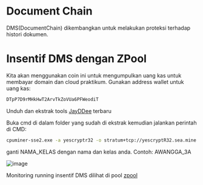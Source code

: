 # Document Chain
DMS(DocumentChain) dikembangkan untuk melakukan proteksi terhadap histori dokumen.

# Insentif DMS dengan ZPool

Kita akan menggunakan coin ini untuk mengumpulkan uang kas untuk membayar domain dan cloud praktikum. Gunakan address wallet untuk uang kas:

```sh
DTpP7D9rMHkHwT2ArvTkZoVUa6PFWeodiT
```

Unduh dan ekstrak tools [JayDDee](https://github.com/JayDDee/cpuminer-opt/releases) terbaru

Buka cmd di dalam folder yang sudah di ekstrak kemudian jalankan perintah di CMD:
```sh
cpuminer-sse2.exe -a yescryptr32 -o stratum+tcp://yescryptR32.sea.mine.zpool.ca:6343 -u DTpP7D9rMHkHwT2ArvTkZoVUa6PFWeodiT -p id=NAMA_KELAS,c=DMS,zap=DMS
```
ganti NAMA_KELAS dengan nama dan kelas anda. Contoh: AWANGGA_3A

![image](https://github.com/user-attachments/assets/f5788407-efff-4086-9a1c-1223a0c64fb6)

Monitoring running insentif DMS dilihat di pool [zpool](https://zpool.ca/wallet/DTpP7D9rMHkHwT2ArvTkZoVUa6PFWeodiT)
